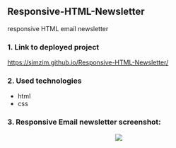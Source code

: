 ## Responsive-HTML-Newsletter
responsive HTML email newsletter

### 1. Link to deployed project
https://simzim.github.io/Responsive-HTML-Newsletter/

### 2. Used technologies
- html
- css

### 3. Responsive Email newsletter screenshot:
<p align="center">
  <img src="https://user-images.githubusercontent.com/38910059/156239459-5b071c2c-0f82-4b13-9a4e-3cc3b05b10bd.jpg" />
</p>
